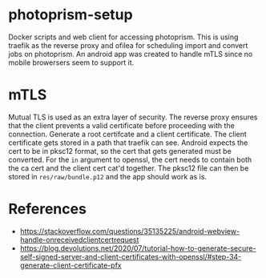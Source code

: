 # photoprism-setup
Docker scripts and web client for accessing photoprism. This is using traefik as the reverse proxy and ofilea for scheduling import and convert jobs on photoprism. An android app was
created to handle mTLS since no mobile browersers seem to support it.

# mTLS
Mutual TLS is used as an extra layer of security. The reverse proxy ensures that the client prevents a valid certificate before proceeding with the connection.
Generate a root certifcate and a client certificate. The client certificate gets stored in a path that traefik can see. Android expects the cert to be in pksc12 format, so the
cert that gets generated must be converted. For the `in` argument to openssl, the cert needs to contain both the ca cert and the client cert cat'd together. The pksc12 file can 
then be stored in `res/raw/bundle.p12` and the app should work as is.

# References
* https://stackoverflow.com/questions/35135225/android-webview-handle-onreceivedclientcertrequest
* https://blog.devolutions.net/2020/07/tutorial-how-to-generate-secure-self-signed-server-and-client-certificates-with-openssl/#step-34-generate-client-certificate-pfx
